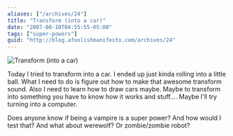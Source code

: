 ```yaml
---
aliases: ["/archives/24"]
title: "Transform (into a car)"
date: "2007-08-10T04:55:55-05:00"
tags: ["super-powers"]
guid: "http://blog.afoolishmanifesto.com/archives/24"
---
```

![Transform (into a car)](/wp-content/uploads/2007/08/transform.png)

Today I tried to transform into a car. I ended up just kinda rolling into a little ball. What I need to do is figure out how to make that awesome transform sound. Also I need to learn how to draw cars maybe. Maybe to transform into something you have to know how it works and stuff.... Maybe I'll try turning into a computer.

Does anyone know if being a vampire is a super power? And how would I test that? And what about werewolf? Or zombie/zombie robot?

